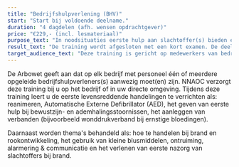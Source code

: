 ```yaml
---
title: "Bedrijfshulpverlening (BHV)"
start: "Start bij voldoende deelname."
duration: "4 dagdelen (afh. wensen opdrachtgever)"
price: "€229,- (incl. lesmateriaal)"
purpose_text: "In noodsituaties eerste hulp aan slachtoffer(s) bieden en het inschakelen van een alarmdienst. In geval van brand een beginnende brand blussen en indien noodzakelijk een gebouw te ontruimen."
result_text: "De training wordt afgesloten met een kort examen. De deelnemer die alle dagdelen heeft bijgewoond en het examen met goed resultaat heeft afgelegd ontvangt het certificaat 'Bedrijfshulpverlener'."
target_audience_text: "Deze training is gericht op medewerkers van bedrijven en zelfstandigen die werknemers, stagiaires of andere externe arbeidskrachten in dienst hebben of werkzaam zijn in publiek toegankelijke ruimten zoals winkels of horecagelegenheden."
---
```


De Arbowet geeft aan dat op elk bedrijf met personeel één of meerdere opgeleide bedrijfshulpverleners(s) aanwezig moet(en) zijn. NNAOC verzorgt deze training bij u op het bedrijf of in uw directe omgeving. Tijdens deze training leert u de eerste levensreddende handelingen te verrichten als: reanimeren, Automatische Externe Defibrillator (AED), het geven van eerste hulp bij bewustzijn- en ademhalingsstoornissen, het aanleggen van verbanden (bijvoorbeeld wonddrukverband bij ernstige bloedingen).

Daarnaast worden thema's behandeld als: hoe te handelen bij brand en rookontwikkeling, het gebruik van kleine blusmiddelen, ontruiming, alarmering & communicatie en het verlenen van eerste nazorg van slachtoffers bij brand.